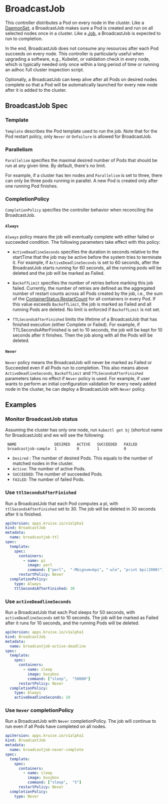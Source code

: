 # BroadcastJob

This controller distributes a Pod on every node in the cluster.
Like a [DaemonSet](https://kubernetes.io/docs/concepts/workloads/controllers/daemonset/),
a BroadcastJob makes sure a Pod is created and run on all selected nodes once in a cluster.
Like a [Job](https://kubernetes.io/docs/concepts/workloads/controllers/jobs-run-to-completion/),
a BroadcastJob is expected to run to completion.  

In the end, BroadcastJob does not consume any resources after each Pod succeeds on every node.
This controller is particularly useful when upgrading a software, e.g., Kubelet, or validation check
in every node, which is typically needed only once within a long period of time or
running an adhoc full cluster inspection script.

Optionally, a BroadcastJob can keep alive after all Pods on desired nodes complete
so that a Pod will be automatically launched for every new node after it is added to the cluster.
  
## BroadcastJob Spec

### Template

`Template` describes the Pod template used to run the job.
Note that for the Pod restart policy, only `Never` or `OnFailure` is allowed for BroadcastJob.

### Parallelism

`Parallelism` specifies the maximal desired number of Pods that should be run at
any given time. By default, there's no limit.

For example, if a cluster has ten nodes and `Parallelism` is set to three, there can only be
three pods running in parallel. A new Pod is created only after one running Pod finishes.

### CompletionPolicy

`CompletionPolicy` specifies the controller behavior when reconciling the BroadcastJob.

#### `Always`

`Always` policy means the job will eventually complete with either failed or succeeded
condition. The following parameters take effect with this policy:

- `ActiveDeadlineSeconds` specifies the duration in seconds relative to the startTime
  that the job may be active before the system tries to terminate it.
  For example, if `ActiveDeadlineSeconds` is set to 60 seconds, after the BroadcastJob starts
  running for 60 seconds, all the running pods will be deleted and the job will be marked
  as Failed.

- `BackoffLimit` specifies the number of retries before marking this job failed.
  Currently, the number of retries are defined as the aggregated number of restart
  counts across all Pods created by the job, i.e., the sum of the
  [ContainerStatus.RestartCount](https://github.com/kruiseio/kruise/blob/d61c12451d6a662736c4cfc48682fa75c73adcbc/vendor/k8s.io/api/core/v1/types.go#L2314)
  for all containers in every Pod.  If this value exceeds `BackoffLimit`, the job is marked
  as Failed and all running Pods are deleted. No limit is enforced if `BackoffLimit` is
  not set.

- `TTLSecondsAfterFinished` limits the lifetime of a BroadcastJob that has finished execution
  (either Complete or Failed). For example, if TTLSecondsAfterFinished is set to 10 seconds,
  the job will be kept for 10 seconds after it finishes. Then the job along with all the Pods
  will be deleted.

#### `Never`

`Never` policy means the BroadcastJob will never be marked as Failed or Succeeded even if
all Pods run to completion. This also means above `ActiveDeadlineSeconds`, `BackoffLimit`
and `TTLSecondsAfterFinished` parameters takes no effect if `Never` policy is used.
For example, if user wants to perform an initial configuration validation for every newly
added node in the cluster, he can deploy a BroadcastJob with `Never` policy.

## Examples

### Monitor BroadcastJob status

 Assuming the cluster has only one node, run `kubectl get bj` (shortcut name for BroadcastJob) and
 we will see the following:

```shell
 NAME                 DESIRED   ACTIVE   SUCCEEDED   FAILED
 broadcastjob-sample  1         0        1           0
```

- `Desired` : The number of desired Pods. This equals to the number of matched nodes in the cluster.
- `Active`: The number of active Pods.
- `SUCCEEDED`: The number of succeeded Pods.
- `FAILED`: The number of failed Pods.

### Use `ttlSecondsAfterFinished`

Run a BroadcastJob that each Pod computes a pi, with `ttlSecondsAfterFinished` set to 30.
The job will be deleted in 30 seconds after it is finished.

```yaml
apiVersion: apps.kruise.io/v1alpha1
kind: BroadcastJob
metadata:
  name: broadcastjob-ttl
spec:
  template:
    spec:
      containers:
        - name: pi
          image: perl
          command: ["perl",  "-Mbignum=bpi", "-wle", "print bpi(2000)"]
      restartPolicy: Never
  completionPolicy:
    type: Always
    ttlSecondsAfterFinished: 30
```

### Use `activeDeadlineSeconds`

Run a BroadcastJob that each Pod sleeps for 50 seconds, with `activeDeadlineSeconds` set to 10 seconds.
The job will be marked as Failed after it runs for 10 seconds, and the running Pods will be deleted.

```yaml
apiVersion: apps.kruise.io/v1alpha1
kind: BroadcastJob
metadata:
  name: broadcastjob-active-deadline
spec:
  template:
    spec:
      containers:
        - name: sleep
          image: busybox
          command: ["sleep",  "50000"]
      restartPolicy: Never
  completionPolicy:
    type: Always
    activeDeadlineSeconds: 10
```

### Use `Never` completionPolicy

Run a BroadcastJob with `Never` completionPolicy. The job will continue to run even if all Pods
have completed on all nodes.

```yaml
apiVersion: apps.kruise.io/v1alpha1
kind: BroadcastJob
metadata:
  name: broadcastjob-never-complete
spec:
  template:
    spec:
      containers:
        - name: sleep
          image: busybox
          command: ["sleep",  "5"]
      restartPolicy: Never
  completionPolicy:
    type: Never
```

